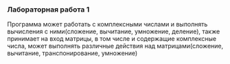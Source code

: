 ### Лабораторная работа 1
Программа может работать с комплексными числами и выполнять вычисления с ними(сложение, вычитание, умножение, деление), также принимает на вход матрицы, в том числе и содержащие комплексные числа, может выполнять различные действия над матрицами(сложение, вычитание, транспонирование, умножение)
